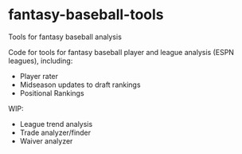 # fantasy-baseball-tools
Tools for fantasy baseball analysis

Code for tools for fantasy baseball player and league analysis (ESPN leagues), including:
  - Player rater
  - Midseason updates to draft rankings
  - Positional Rankings

WIP:
  - League trend analysis
  - Trade analyzer/finder
  - Waiver analyzer

